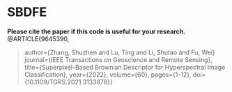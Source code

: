 # SBDFE

  **Please cite the paper if this code is useful for your research.**
  @ARTICLE{9645390,
 > author={Zhang, Shuzhen and Lu, Ting and Li, Shutao and Fu, Wei}
 > journal={IEEE Transactions on Geoscience and Remote Sensing}, 
 > title={Superpixel-Based Brownian Descriptor for Hyperspectral Image Classification}, 
 > year={2022},
 > volume={60},
 > pages={1-12},
 > doi={10.1109/TGRS.2021.3133878}}
